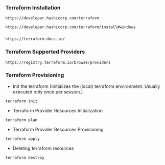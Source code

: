 ### Terraform Installation
```
https://developer.hashicorp.com/terraform
```
```
https://developer.hashicorp.com/terraform/install#windows
```
### 
```
https://terraform-docs.io/
```
### Terraform Supported Providers
```
https://registry.terraform.io/browse/providers
```

### Terraform Provisioning
-  Init the terraform (Initializes the (local) terraform environment. Usually executed only once per session.)
```
terraform init
```
- Terraform Provider Resources Initialization
```
terraform plan
```
- Terraform Provider Resources Provisioning
```
terraform apply
```
- Deleting terraform resources
```
terraform destroy
```
